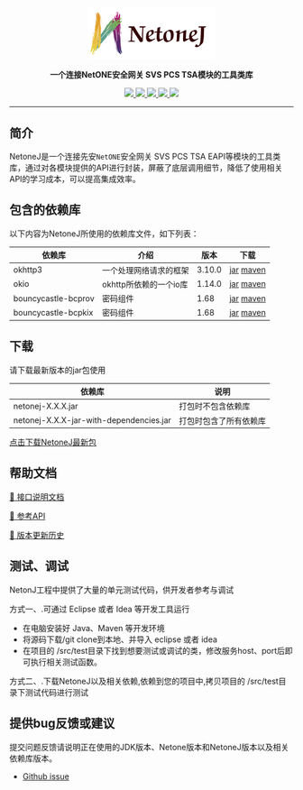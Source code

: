 <p align="center">
	<a href=""><img src="resource/logo/logo.png" width="45%"></a>
</p>
<p align="center">
	<strong>一个连接NetONE安全网关 SVS PCS TSA模块的工具类库</strong>
</p>

<p align="center">
  <a target="_blank" href="">
		<img src="https://img.shields.io/badge/release-v3.0.17-blue.svg" />
	</a>
	<a target="_blank" href="">
		<img src="https://img.shields.io/badge/maven-3.6.0-yellowgreen.svg" />
	</a>
	<a target="_blank" href="https://www.oracle.com/java/technologies/javase/javase-jdk8-downloads.html">
		<img src="https://img.shields.io/badge/JDK-8+-green.svg" />
	</a>
	<a target="_blank" href="">
		<img src="https://travis-ci.com/dromara/hutool.svg?branch=v4-master" />
	</a>
	<a href="https://www.apache.org/licenses/LICENSE-2.0">
		<img src="https://img.shields.io/badge/License-Apache--2.0-red.svg"/>
	</a>
</p>



-------------------------------------------------------------------------------



## 简介

NetoneJ是一个连接先安`NetONE`安全网关 SVS PCS TSA EAPI等模块的工具类库，通过对各模块提供的API进行封装，屏蔽了底层调用细节，降低了使用相关API的学习成本，可以提高集成效率。



## 包含的依赖库

以下内容为NetoneJ所使用的依赖库文件，如下列表：

| 依赖库   |     介绍      |版本            |下载            |
| --------|------------- |----------|--------------- |
| okhttp3      |     一个处理网络请求的框架           |3.10.0|[jar](https://repo1.maven.org/maven2/com/squareup/okhttp3/okhttp/3.10.0/okhttp-3.10.0.jar) [maven](https://mvnrepository.com/artifact/com.squareup.okhttp3/okhttp/3.10.0)
| okio    |     okhttp所依赖的一个io库  |1.14.0|[jar](https://repo1.maven.org/maven2/com/squareup/okio/okio/1.14.0/okio-1.14.0.jar) [maven](https://mvnrepository.com/artifact/com.squareup.okio/okio/1.14.0)
| bouncycastle-bcprov |     密码组件              |1.68|[jar](https://repo1.maven.org/maven2/org/bouncycastle/bcprov-jdk15on/1.68/bcprov-jdk15on-1.68.jar) [maven](https://mvnrepository.com/artifact/org.bouncycastle/bcprov-jdk15on/1.68)
| bouncycastle-bcpkix      |     密码组件                |1.68|[jar](https://repo1.maven.org/maven2/org/bouncycastle/bcpkix-jdk15on/1.68/bcpkix-jdk15on-1.68.jar) [maven](https://mvnrepository.com/artifact/org.bouncycastle/bcpkix-jdk15on/1.68)



## 下载

请下载最新版本的jar包使用

| 依赖库   |  说明            |
| --------|------------- |
| netonej-X.X.X.jar      |打包时不包含依赖库|
| netonej-X.X.X-jar-with-dependencies.jar      |打包时包含了所有依赖库|

<p align="left">
	<a href="https://github.com/jssyan/netonej/releases">点击下载NetoneJ最新包</a>
</p>

## 帮助文档

<p align="left">
	<a href="netonej_development_documentation.md">📘 接口说明文档</a>
</p>

<p align="left">
	<a href="resource/doc/index.html">📝 参考API</a>
</p>

<p align="left">
	<a href="CHANGELOG.md">📙 版本更新历史</a>
</p>


## 测试、调试

NetonJ工程中提供了大量的单元测试代码，供开发者参考与调试

方式一、.可通过 Eclipse 或者 Idea 等开发工具运行

- 在电脑安装好 Java、Maven 等开发环境
- 将源码下载/git clone到本地、并导入 eclipse 或者 idea
- 在项目的 /src/test目录下找到想要测试或调试的类，修改服务host、port后即可执行相关测试函数。



方式二、.下载NetoneJ以及相关依赖,依赖到您的项目中,拷贝项目的 /src/test目录下测试代码进行测试



## 提供bug反馈或建议

提交问题反馈请说明正在使用的JDK版本、Netone版本和NetoneJ版本以及相关依赖库版本。

- [Github issue](https://github.com/jssyan/netonej/issues)


